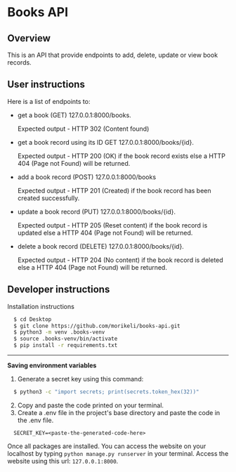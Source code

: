 # Books API

## Overview
This is an API that provide endpoints to add, delete, update or view book records.

## User instructions
Here is a list of endpoints to:
  - get a book (GET) 127.0.0.1:8000/books.

    Expected output - HTTP 302 (Content found)
    
  - get a book record using its ID GET 127.0.0.1:8000/books/{id}.
    
    Expected output - HTTP 200 (OK) if the book record exists else a HTTP 404 (Page not Found) will be returned.
    
  - add a book record (POST) 127.0.0.1:8000/books
    
    Expected output - HTTP 201 (Created) if the book record has been created successfully.
    
  - update a book record (PUT) 127.0.0.1:8000/books/{id}.

    Expected output - HTTP 205 (Reset content) if the book record is updated else a HTTP 404 (Page not Found) will be returned.
    
  - delete a book record (DELETE) 127.0.0.1:8000/books/{id}.

    Expected output - HTTP 204 (No content) if the book record is deleted else a HTTP 404 (Page not Found) will be returned.

## Developer instructions

Installation instructions

```bash
  $ cd Desktop
  $ git clone https://github.com/morikeli/books-api.git
  $ python3 -m venv .books-venv
  $ source .books-venv/bin/activate
  $ pip install -r requirements.txt
```
----
**Saving environment variables**

1. Generate a secret key using this command:

  ```bash
    $ python3 -c "import secrets; print(secrets.token_hex(32))"
  ```

2. Copy and paste the code printed on your terminal.
3. Create a .env file in the project's base directory and paste the code in the .env file.
  ```env
    SECRET_KEY=<paste-the-generated-code-here>
  ```


Once all packages are installed. You can access the website on your localhost by typing `python manage.py runserver` in your terminal.
Access the website using this url:
`127.0.0.1:8000`. 
